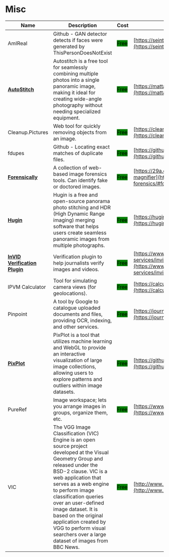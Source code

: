 # Misc

| Name | Description | Cost | URL |
| --- | --- | --- | --- |
| AmIReal | Github - GAN detector detects if faces were generated by ThisPersonDoesNotExist | <mark style="background-color:green;">Free</mark> | [https://seintpl.github.io/AmIReal/](https://seintpl.github.io/AmIReal/) |
| [**AutoStitch**](../../../tools/autostitch/README.md) | Autostitch is a free tool for seamlessly combining multiple photos into a single panoramic image, making it ideal for creating wide-angle photography without needing specialized equipment. | <mark style="background-color:green;">Free</mark> | [https://mattabrown.github.io/autostitch.html](https://mattabrown.github.io/autostitch.html) |
| Cleanup.Pictures | Web tool for quickly removing objects from an image. | <mark style="background-color:green;">Free</mark> | [https://cleanup.pictures/](https://cleanup.pictures/) |
| fdupes | Github - Locating exact matches of duplicate files. | <mark style="background-color:green;">Free</mark> | [https://github.com/adrianlopezroche/fdupes](https://github.com/adrianlopezroche/fdupes) |
| [**Forensically**](../../../tools/forensically/README.md) | A collection of web-based image forensics tools. Can identify fake or doctored images. | <mark style="background-color:green;">Free</mark> | [https://29a.ch/photo-forensics/#forensic-magnifier](https://29a.ch/photo-forensics/#forensic-magnifier) |
| [**Hugin**](../../../tools/hugin/README.md) | Hugin is a free and open-source panorama photo stitching and HDR (High Dynamic Range imaging) merging software that helps users create seamless panoramic images from multiple photographs. | <mark style="background-color:green;">Free</mark> | [https://hugin.sourceforge.io/](https://hugin.sourceforge.io/) |
| [**InVID Verification Plugin**](../../../tools/invid/README.md) | Verification plugin to help journalists verify images and videos. | <mark style="background-color:green;">Free</mark> | [https://www.invid-project.eu/tools-and-services/invid-verification-plugin/](https://www.invid-project.eu/tools-and-services/invid-verification-plugin/) |
| IPVM Calculator | Tool for simulating camera views (for geolocations). | <mark style="background-color:green;">Free</mark> | [https://calculator.ipvm.com/](https://calculator.ipvm.com/) |
| Pinpoint | A tool by Google to catalogue uploaded documents and files, providing OCR, indexing, and other services. | <mark style="background-color:green;">Free</mark> | [https://journaliststudio.google.com/pinpoint/about](https://journaliststudio.google.com/pinpoint/about) |
| [**PixPlot**](../../../tools/pixplot/README.md) | PixPlot is a tool that utilizes machine learning and WebGL to provide an interactive visualization of large image collections, allowing users to explore patterns and outliers within image datasets. | <mark style="background-color:green;">Free</mark> | [https://github.com/YaleDHLab/pix-plot](https://github.com/YaleDHLab/pix-plot) |
| PureRef | Image workspace; lets you arrange images in groups, organize them, etc. | <mark style="background-color:green;">Free</mark> | [https://www.pureref.com/index.php](https://www.pureref.com/index.php) |
| VIC | The VGG Image Classification (VIC) Engine is an open source project developed at the Visual Geometry Group and released under the BSD-2 clause. VIC is a web application that serves as a web engine to perform image classification queries over an user-defined image dataset. It is based on the original application created by VGG to perform visual searchers over a large dataset of images from BBC News. | <mark style="background-color:green;">Free</mark> | [http://www.robots.ox.ac.uk/~vgg/software/vic/](http://www.robots.ox.ac.uk/~vgg/software/vic/) |